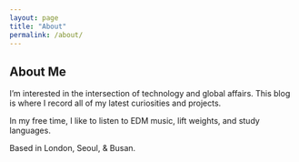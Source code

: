 ```yaml
---
layout: page
title: "About"
permalink: /about/
---
```


## About Me


I’m interested in the intersection of technology and global affairs. 
This blog is where I record all of my latest curiosities and projects. 

In my free time, I like to listen to EDM music, lift weights, and study languages. 

Based in London, Seoul, & Busan. 

